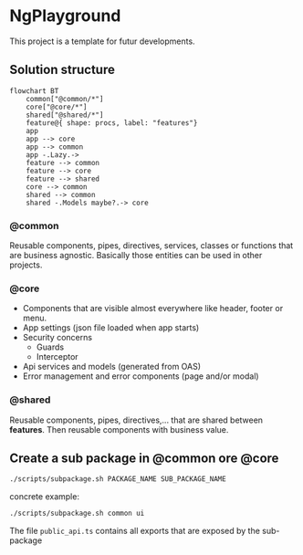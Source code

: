 # NgPlayground

This project is a template for futur developments.

## Solution structure

```mermaid
flowchart BT
    common["@common/*"]
    core["@core/*"]
    shared["@shared/*"]
    feature@{ shape: procs, label: "features"}
    app
    app --> core
    app --> common
    app -.Lazy.->
    feature --> common
    feature --> core
    feature --> shared
    core --> common
    shared --> common
    shared -.Models maybe?.-> core
```

### @common
Reusable components, pipes, directives, services, classes or functions that are business agnostic. Basically those entities can be used in other projects.

### @core
- Components that are visible almost everywhere like header, footer or menu.
- App settings (json file loaded when app starts)
- Security concerns
  - Guards
  - Interceptor
- Api services and models (generated from OAS)
- Error management and error components (page and/or modal)

### @shared
Reusable components, pipes, directives,... that are shared between **features**. Then reusable components with business value.

## Create a sub package in @common ore @core

```bash
./scripts/subpackage.sh PACKAGE_NAME SUB_PACKAGE_NAME
```

concrete example:

```bash
./scripts/subpackage.sh common ui
```

The file `public_api.ts` contains all exports that are exposed by the sub-package

